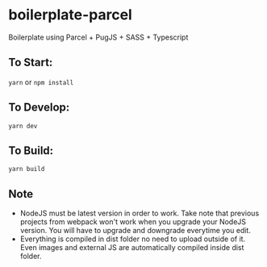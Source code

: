 # boilerplate-parcel

Boilerplate using Parcel + PugJS + SASS + Typescript

## To Start:
```yarn```
or 
```npm install```

## To Develop:
```yarn dev```

## To Build:
```yarn build```

## Note

* NodeJS must be latest version in order to work. Take note that previous projects from webpack won't work when you upgrade your NodeJS version. You will have to upgrade and downgrade everytime you edit.
* Everything is compiled in dist folder no need to upload outside of it. Even images and external JS are automatically compiled inside dist folder.